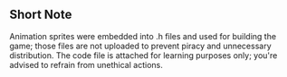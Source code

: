 ## Short Note
Animation sprites were embedded into .h files and used for building the game; those files are not uploaded to prevent piracy and unnecessary distribution.
The code file is attached for learning purposes only; you're advised to refrain from unethical actions.
